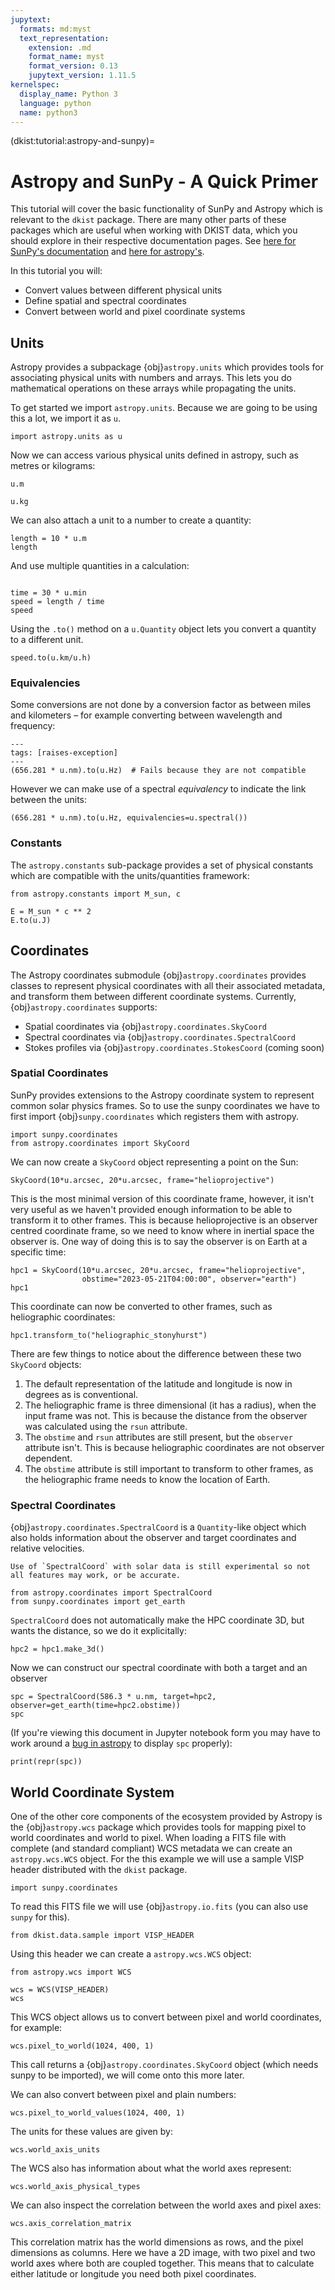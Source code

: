 ```yaml
---
jupytext:
  formats: md:myst
  text_representation:
    extension: .md
    format_name: myst
    format_version: 0.13
    jupytext_version: 1.11.5
kernelspec:
  display_name: Python 3
  language: python
  name: python3
---
```

(dkist:tutorial:astropy-and-sunpy)=
# Astropy and SunPy - A Quick Primer

This tutorial will cover the basic functionality of SunPy and Astropy which is relevant to the `dkist` package.
There are many other parts of these packages which are useful when working with DKIST data, which you should explore in their respective documentation pages.
See [here for SunPy's documentation](https://docs.sunpy.org/) and [here for astropy's](https://docs.astropy.org/).

In this tutorial you will:

* Convert values between different physical units
* Define spatial and spectral coordinates
* Convert between world and pixel coordinate systems

## Units

Astropy provides a subpackage {obj}`astropy.units` which provides tools for associating physical units with numbers and arrays.
This lets you do mathematical operations on these arrays while propagating the units.

To get started we import `astropy.units`.
Because we are going to be using this a lot, we import it as `u`.
```{code-cell} python
import astropy.units as u
```

Now we can access various physical units defined in astropy, such as metres or kilograms:
```{code-cell} python
u.m
```

```{code-cell} python
u.kg
```

We can also attach a unit to a number to create a quantity:
```{code-cell} python
length = 10 * u.m
length
```

And use multiple quantities in a calculation:

```{code-cell} python

time = 30 * u.min
speed = length / time
speed
```

Using the `.to()` method on a `u.Quantity` object lets you convert a quantity to a different unit.

```{code-cell} python
speed.to(u.km/u.h)
```

### Equivalencies

Some conversions are not done by a conversion factor as between miles and kilometers – for example converting between wavelength and frequency:

```{code-cell} python
---
tags: [raises-exception]
---
(656.281 * u.nm).to(u.Hz)  # Fails because they are not compatible
```

However we can make use of a spectral *equivalency* to indicate the link between the units:

```{code-cell} python
(656.281 * u.nm).to(u.Hz, equivalencies=u.spectral())
```

### Constants

The `astropy.constants` sub-package provides a set of physical constants which are compatible with the units/quantities framework:

```{code-cell} python
from astropy.constants import M_sun, c
```
```{code-cell} python
E = M_sun * c ** 2
E.to(u.J)
```

## Coordinates

The Astropy coordinates submodule {obj}`astropy.coordinates` provides classes to represent physical coordinates with all their associated metadata, and transform them between different coordinate systems.
Currently, {obj}`astropy.coordinates` supports:

* Spatial coordinates via {obj}`astropy.coordinates.SkyCoord`
* Spectral coordinates via {obj}`astropy.coordinates.SpectralCoord`
* Stokes profiles via {obj}`astropy.coordinates.StokesCoord` (coming soon)

### Spatial Coordinates

SunPy provides extensions to the Astropy coordinate system to represent common solar physics frames.
So to use the sunpy coordinates we have to first import {obj}`sunpy.coordinates` which registers them with astropy.

```{code-cell} python
import sunpy.coordinates
from astropy.coordinates import SkyCoord
```

We can now create a `SkyCoord` object representing a point on the Sun:

```{code-cell} python
SkyCoord(10*u.arcsec, 20*u.arcsec, frame="helioprojective")
```

This is the most minimal version of this coordinate frame, however, it isn't very useful as we haven't provided enough information to be able to transform it to other frames.
This is because helioprojective is an observer centred coordinate frame, so we need to know where in inertial space the observer is.
One way of doing this is to say the observer is on Earth at a specific time:

```{code-cell} python
hpc1 = SkyCoord(10*u.arcsec, 20*u.arcsec, frame="helioprojective",
                obstime="2023-05-21T04:00:00", observer="earth")
hpc1
```

This coordinate can now be converted to other frames, such as heliographic coordinates:

```{code-cell} python
hpc1.transform_to("heliographic_stonyhurst")
```

There are few things to notice about the difference between these two `SkyCoord` objects:

1. The default representation of the latitude and longitude is now in degrees as is conventional.
1. The heliographic frame is three dimensional (it has a radius), when the input frame was not. This is because the distance from the observer was calculated using the `rsun` attribute.
1. The `obstime` and `rsun` attributes are still present, but the `observer` attribute isn't. This is because heliographic coordinates are not observer dependent.
1. The `obstime` attribute is still important to transform to other frames, as the heliographic frame needs to know the location of Earth.

### Spectral Coordinates

{obj}`astropy.coordinates.SpectralCoord` is a `Quantity`-like object which also holds information about the observer and target coordinates and relative velocities.

```{note}
Use of `SpectralCoord` with solar data is still experimental so not all features may work, or be accurate.
```

```{code-cell} python
from astropy.coordinates import SpectralCoord
from sunpy.coordinates import get_earth
```

`SpectralCoord` does not automatically make the HPC coordinate 3D, but wants the distance, so we do it explicitally:

```{code-cell} python
hpc2 = hpc1.make_3d()
```

Now we can construct our spectral coordinate with both a target and an observer
```{code-cell} python
spc = SpectralCoord(586.3 * u.nm, target=hpc2, observer=get_earth(time=hpc2.obstime))
spc
```

(If you're viewing this document in Jupyter notebook form you may have to work around a [bug in astropy](https://github.com/astropy/astropy/issues/14758) to display `spc` properly):
```{code-cell} python
print(repr(spc))
```

## World Coordinate System

One of the other core components of the ecosystem provided by Astropy is the {obj}`astropy.wcs` package which provides tools for mapping pixel to world coordinates and world to pixel.
When loading a FITS file with complete (and standard compliant) WCS metadata we can create an `astropy.wcs.WCS` object.
For the this example we will use a sample VISP header distributed with the `dkist` package.

```{code-cell} python
import sunpy.coordinates
```

To read this FITS file we will use {obj}`astropy.io.fits` (you can also use `sunpy` for this).

```{code-cell} python
from dkist.data.sample import VISP_HEADER
```

Using this header we can create a `astropy.wcs.WCS` object:
```{code-cell} python
from astropy.wcs import WCS

wcs = WCS(VISP_HEADER)
wcs
```

This WCS object allows us to convert between pixel and world coordinates, for example:

```{code-cell} python
wcs.pixel_to_world(1024, 400, 1)
```

This call returns a {obj}`astropy.coordinates.SkyCoord` object (which needs sunpy to be imported), we will come onto this more later.

We can also convert between pixel and plain numbers:

```{code-cell} python
wcs.pixel_to_world_values(1024, 400, 1)
```

The units for these values are given by:

```{code-cell} python
wcs.world_axis_units
```


The WCS also has information about what the world axes represent:

```{code-cell} python
wcs.world_axis_physical_types
```

We can also inspect the correlation between the world axes and pixel axes:

```{code-cell} python
wcs.axis_correlation_matrix
```

This correlation matrix has the world dimensions as rows, and the pixel dimensions as columns.
Here we have a 2D image, with two pixel and two world axes where both are coupled together.
This means that to calculate either latitude or longitude you need both pixel coordinates. 
